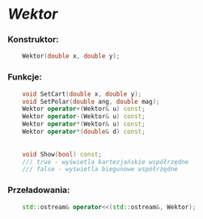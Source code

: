 # ***Wektor***

### Konstruktor:
```c++
    Wektor(double x, double y);
```

### Funkcje:

```c++
    void SetCart(double x, double y);
    void SetPolar(double ang, double mag);
    Wektor operator+(Wektor& u) const;
    Wektor operator-(Wektor& u) const;
    Wektor operator*(Wektor& u) const;
    Wektor operator*(double& d) const;
    
    
    void Show(bool) const;
    /// true - wyświetla kartezjańskie współrzędne
    /// false - wyświetla biegunowe współrzędne
```

### Przeładowania:
```c++
    std::ostream& operator<<(std::ostream&, Wektor);
```